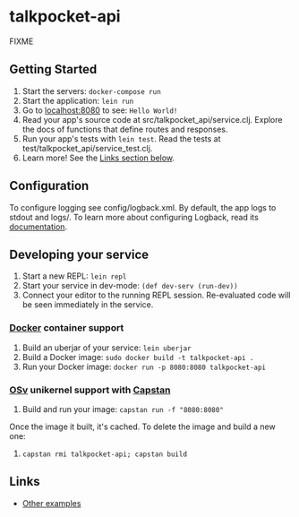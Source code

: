 # talkpocket-api

FIXME

## Getting Started

1. Start the servers: `docker-compose run`
1. Start the application: `lein run`
1. Go to [localhost:8080](http://localhost:8080/) to see: `Hello World!`
1. Read your app's source code at src/talkpocket_api/service.clj. Explore the docs of functions
   that define routes and responses.
1. Run your app's tests with `lein test`. Read the tests at test/talkpocket_api/service_test.clj.
1. Learn more! See the [Links section below](#links).


## Configuration

To configure logging see config/logback.xml. By default, the app logs to stdout and logs/.
To learn more about configuring Logback, read its [documentation](http://logback.qos.ch/documentation.html).


## Developing your service

1. Start a new REPL: `lein repl`
1. Start your service in dev-mode: `(def dev-serv (run-dev))`
1. Connect your editor to the running REPL session.
   Re-evaluated code will be seen immediately in the service.

### [Docker](https://www.docker.com/) container support

1. Build an uberjar of your service: `lein uberjar`
1. Build a Docker image: `sudo docker build -t talkpocket-api .`
1. Run your Docker image: `docker run -p 8080:8080 talkpocket-api`

### [OSv](http://osv.io/) unikernel support with [Capstan](http://osv.io/capstan/)

1. Build and run your image: `capstan run -f "8080:8080"`

Once the image it built, it's cached.  To delete the image and build a new one:

1. `capstan rmi talkpocket-api; capstan build`


## Links
* [Other examples](https://github.com/pedestal/samples)


